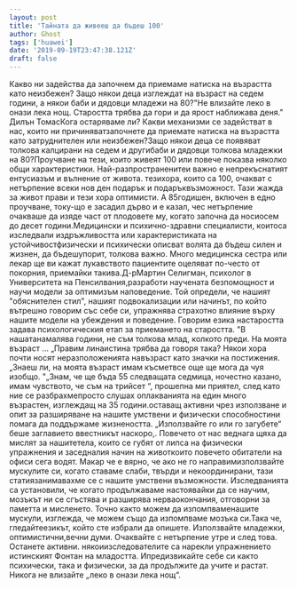 ```yaml
---
layout: post
title: 'Тайната да живееш да бъдеш 100'
author: Ghost
tags: ['huawei']
date: '2019-09-19T23:47:38.121Z'
draft: false
---
```


Какво ни задейства да започнем да приемаме натиска на възрастта като неизбежен? Защо някои деца изглеждат на възраст на седем години, а някои баби и дядовци младежи на 80?"Не влизайте леко в онази лека нощ. Старостта трябва да гори и да ярост наближава деня." Дилън ТомасКога остаряваме ли? Какви механизми се задействат в нас, които ни причиняватзапочнете да приемате натиска на възрастта като затруднителен или неизбежен?Защо някои деца се появяват толкова калцирани на седем и другибаби и дядовци толкова младежки на 80?Проучване на тези, които живеят 100 или повече показва няколко общи характеристики. Най-разпространенитеи важно е непрекъснатият ентусиазъм и вълнение от живота. тезихора, които са 100, очакват с нетърпение всеки нов ден подарък и подаръквъзможност. Тази жажда за живот прави и тези хора оптимисти. А 85годишен, включен в едно проучване, току-що е засадил дърво и е казал, чес нетърпение очакваше да изяде част от плодовете му, когато започна да носиосем до десет години.Медицински и психично-здравни специалисти, коитоса изследвали издръжливостта или характеристиката на устойчивостфизически и психически описват волята да бъдеш силен и жизнен, да бъдешупорит, толкова важно. Много медицинска сестра или лекар ще ви кажат лукавството пациентите оцеляват по-често от покорния, приемайки такива.Д-рМартин Селигман, психолог в Университета на Пенсилвания,разработи научената безпомощност и научи модели за оптимизъм наповедение. Той определи, че нашият "обяснителен стил", нашият подвокализации или начинът, по който вътрешно говорим със себе си, упражнява страхотно влияние върху нашите модели на убеждения и поведение. Говорим езика настаростта задава психологическия етап за приемането на старостта. "В нашатанамалява години, не съм толкова млад, колкото преди. На моята възраст ... „Правим линаистина трябва да говоря така? Някои хора почти носят неразположенията навъзраст като значки на постижения. „Знаеш ли, на моята възраст имам късметвсе още ще мога да чуя изобщо. "„Знам, че ще бъда 55 следващата седмица, ночестно казано, имам чувството, че съм на трийсет “, прошепна ми приятел, след като ние се разбрахмепросто слушах оплакванията на един много възрастен, изглеждащ на 35 години.оставащ активни чрез използване и опит за разширяване на нашите умствени и физически способностини помага да поддържаме жизнеността. „Използвайте го или го загубете“ беше заглавието ввестникът наскоро,. Повечето от нас веднага щяха да мислят за нашитетела, които се губят от липса на физически упражнения и заседналия начин на животкоито повечето обитатели на офиси сега водят. Макар че е вярно, че ако не го направимизползвайте мускулите си, когато ставаме слаби, твърди и некоординирани, тази статиязанимавахме се с нашите умствени възможности. Изследванията са установили, че когато продължаваме настоявайки да се научим, мозъкът ни се сгъстява и разширява нерваокончания, отговорни за паметта и мисленето. Точно както можем да изпомпваменашите мускули, изглежда, че можем също да изпомпваме мозъка си.Така че, гледайтеезикът, който сте избрали да опишете. Използвайте младежки, оптимистични,вечни думи. Очаквайте с нетърпение утре и след това. Останете активни. някоиизследователите са нарекли упражнението истинският Фонтан на младостта. Ипредизвикайте себе си както психически, така и физически, за да продължите да учите и растат. Никога не влизайте „леко в онази лека нощ“.
